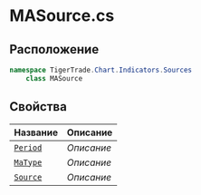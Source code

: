 
# MASource.cs
## Расположение
```csharp
namespace TigerTrade.Chart.Indicators.Sources  
    class MASource
```

## Свойства
| Название | Описание |
| --- | --- |
| [`Period`](./svoistva/Period.md) | *Описание* |
| [`MaType`](./svoistva/MaType.md) | *Описание* |
| [`Source`](./svoistva/Source.md) | *Описание* |
